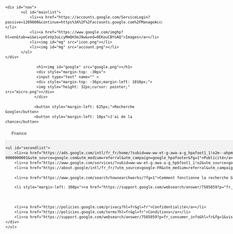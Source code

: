 <!DOCTYPE html>
<html>
<head>
	<title>Google</title>
	<link rel="stylesheet" type="text/css" href="style.css">
	<meta charset="UTF-8">
	<title>Google</title>
</head>
<body>
	<div >

	<div id="nav">
		   <ul id="mainlist">
		   	   <li><a href="https://accounts.google.com/ServiceLogin?passive=1209600&continue=https%3A%2F%2Faccounts.google.com%2FManageAccount&followup=https%3A%2F%2Faccounts.google.com%2FManageAccount">Gmail</a></li>
		   	   <li><a href="https://www.google.com/imghp?hl=en&tab=wi&ei=yeCeVp3uLcyMmQH3mJ8w&ved=0EKouCBYoAQ">Images</a></li>
		   	   <li><img id="mg" src="icon.png"></li>
		   	   <li><img id="mg" src="account.png"></li>
		   </ul>
	</div>

	              <h1><img id="google" src="google.png"></h1>
	              <div style="margin-top: -30px">	
	              <input type="text" name="" >
	              <div style="margin-top: -36px;margin-left: 1010px;">
	              <img style="height: 32px;cursor: pointer;" src="micro.png"></div>
	             </div>

	             <button style="margin-left: 625px;">Recherche Google</button>
	             <button style="margin-left: 10px">J'ai de la chance</button>
<div id="footer">
<h3 style="color: #6F6F6F;padding-left: 20px; font-family: arial, helvetica, sans-serif; font-size: 15px; ">France</h3>
</div>
<div style="height: 55px;width: 1532px;background-color: #F2F2F2;border: 1px solid #E4E4E4">
	
	<ul id="secondlist">
		<li><a href="https://ads.google.com/intl/fr_fr/home/?subid=ww-ww-et-g-awa-a-g_hpafoot1_1!o2m--ahpm-0000000016-0000000001&utm_source=google.com&utm_medium=referral&utm_campaign=google_hpafooter&fg=1">Publicité</a></li>
        <li><a href="https://www.google.com/services/?subid=ww-ww-et-g-awa-a-g_hpbfoot1_1!o2&utm_source=google.com&utm_medium=referral&utm_campaign=google_hpbfooter&fg=1#?modal_active=none">Entreprise</a></li>
        <li><a href="https://about.google/intl/fr_fr/?utm_source=google-FR&utm_medium=referral&utm_campaign=hp-footer&fg=1">À propos</a></li>

        <li><a href="https://www.google.com/search/howsearchworks/?fg=1">Comment fonctionne la recherche Google ?</a></li>

  <div >

		<li style="margin-left: 380px"><a href="https://support.google.com/websearch/answer/7585859?p="fr_consumer_info&hl=fr&fg=1&visit_id=637037066392130461-3758663169&rd=1>Info consommateurs</a> </li>



        <li><a href="https://policies.google.com/privacy?hl=fr&gl=fr">Confidentialité</a></li>
        <li><a href="https://policies.google.com/terms?hl=fr&gl=fr">Conditions</a></li>
        <li><a href="https://support.google.com/websearch/answer/7585859?p=fr_consumer_info&hl=fr&fg=1&visit_id=637037066392130461-3758663169&rd=1">Paramètres</a></li>
    </div>
	</ul>
</div>
</div>
</body>
</html>
